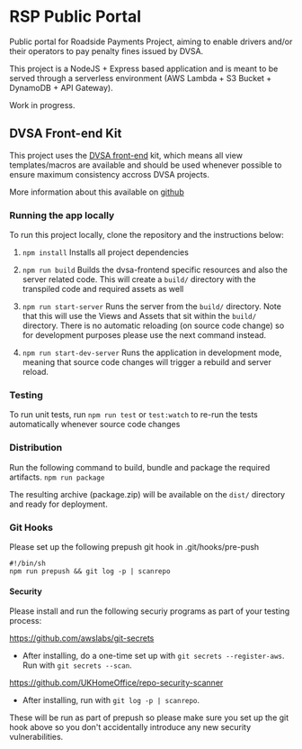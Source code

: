 # RSP Public Portal
Public portal for Roadside Payments Project, aiming to enable drivers and/or their operators to pay penalty fines issued by DVSA.

This project is a NodeJS + Express based application and is meant to be served through a serverless environment (AWS Lambda + S3 Bucket + DynamoDB + API Gateway).  

Work in progress.

## DVSA Front-end Kit
This project uses the [DVSA front-end](https://dvsa-front-end.herokuapp.com/) kit, which means all view templates/macros are available and should be used whenever possible to ensure maximum consistency accross DVSA projects.

More information about this available on [github](https://github.com/dvsa/front-end)

### Running the app locally 

To run this project locally, clone the repository and the instructions below:

1. `npm install` 
Installs all project dependencies

2. `npm run build`
Builds the dvsa-frontend specific resources and also the server related code.
This will create a `build/` directory with the transpiled code and required assets as well

3. `npm run start-server`
Runs the server from the `build/` directory. Note that this will use the Views and Assets that sit within the `build/` directory. There is no automatic reloading (on source code change) so for development purposes please use the next command instead.

4. `npm run start-dev-server`
Runs the application in development mode, meaning that source code changes will trigger a rebuild and server reload. 

### Testing

To run unit tests, run
`npm run test`
or
`test:watch`
to re-run the tests automatically whenever source code changes

### Distribution

Run the following command to build, bundle and package the required artifacts.
`npm run package`

The resulting archive (package.zip) will be available on the `dist/` directory and ready for deployment.

### Git Hooks

Please set up the following prepush git hook in .git/hooks/pre-push

```
#!/bin/sh
npm run prepush && git log -p | scanrepo
```

#### Security

Please install and run the following securiy programs as part of your testing process:

https://github.com/awslabs/git-secrets

- After installing, do a one-time set up with `git secrets --register-aws`. Run with `git secrets --scan`.

https://github.com/UKHomeOffice/repo-security-scanner

- After installing, run with `git log -p | scanrepo`.

These will be run as part of prepush so please make sure you set up the git hook above so you don't accidentally introduce any new security vulnerabilities.